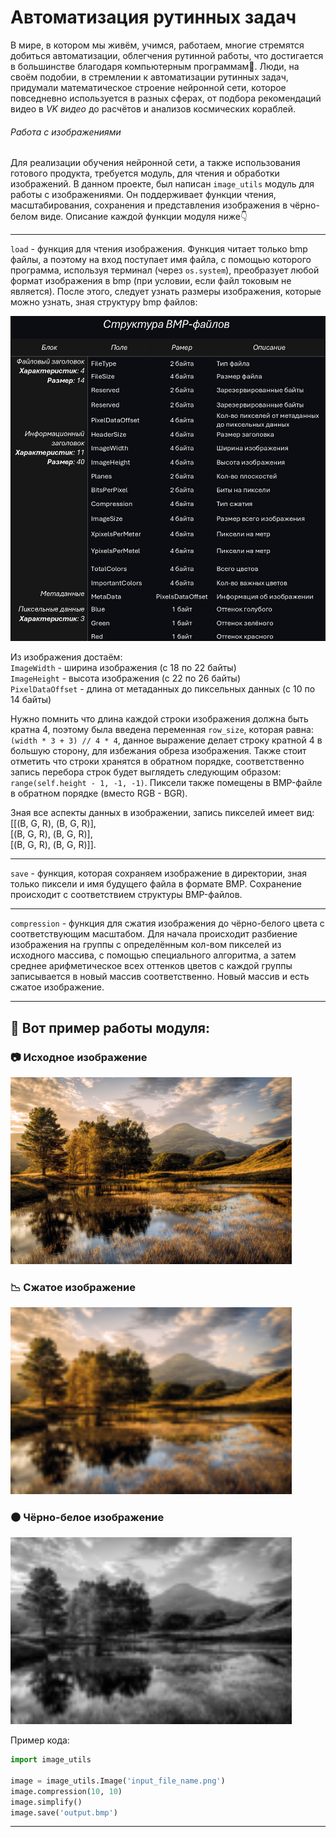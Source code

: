 # **Автоматизация рутинных задач**

В мире, в котором мы живём, учимся, работаем, многие стремятся добиться автоматизации, облегчения рутинной работы, что достигается в большинстве благодаря компьютерным программам🤖. Люди, на своём подобии, в стремлении к автоматизации рутинных задач, придумали математическое строение нейронной сети, которое повседневно используется в разных сферах, от подбора рекомендаций видео в _VK видео_ до расчётов и анализов космических кораблей.

###### Работа с изображениями

Для реализации обучения нейронной сети, а также использования готового продукта, требуется модуль, для чтения и обработки изображений. В данном проекте, был написан `image_utils` модуль для работы с изображениями. Он поддерживает функции чтения, масштабирования, сохранения и представления изображения в чёрно-белом виде. Описание каждой функции модуля ниже👇

---

`load` - 
функция для чтения изображения. Функция читает только bmp файлы, а поэтому на вход поступает имя файла, с помощью которого программа, используя терминал (через `os.system`), преобразует любой формат изображения в bmp (при условии, если файл токовым не является). После этого, следует узнать размеры изображения, которые можно узнать, зная структуру bmp файлов:

![struct_bmp.jpg](Materials/struct_bmp.jpg)

Из изображения достаём:<br />
`ImageWidth` - ширина изображения (с 18 по 22 байты)<br />
`ImageHeight` - высота изображения (с 22 по 26 байты)<br />
`PixelDataOffset` - длина от метаданных до пиксельных данных (с 10 по 14 байты)

Нужно помнить что длина каждой строки изображения должна быть кратна 4, поэтому была введена переменная `row_size`, которая равна: `(width * 3 + 3) // 4 * 4`, данное выражение делает строку кратной 4 в большую сторону, для избежания обреза изображения. Также стоит отметить что строки хранятся в обратном порядке, соответственно запись перебора строк будет выглядеть следующим образом: `range(self.height - 1, -1, -1)`. Пиксели также помещены в BMP-файле в обратном порядке (вместо RGB - BGR).

Зная все аспекты данных в изображении, запись пикселей имеет вид: <br /> \[\[\(B, G, R), (B, G, R)], <br />\[\(B, G, R), (B, G, R)], <br />\[\(B, G, R), (B, G, R)]]. 

---

`save` - функция, которая сохраняем изображение в директории, зная только пиксели и имя будущего файла в формате BMP. Сохранение происходит с соответствием структуры BMP-файлов. 

---

`compression` - функция для сжатия изображения до чёрно-белого цвета с соответствующим масштабом. Для начала происходит разбиение изображения на группы с определённым кол-вом пикселей из исходного массива, с помощью специального алгоритма, а затем среднее арифметическое всех оттенков цветов с каждой группы записывается в новый массив соответственно. Новый массив и есть сжатое изображение.

---

## 🎨 Вот пример работы модуля:

### 📷 Исходное изображение

<div>
    <img src="Materials/test_bmp_image_original.bmp" width="450" alt="Original">
</div>

### 📉 Сжатое изображение

<div>
    <img src="Materials/test_bmp_image_compression.bmp" width="450" alt="Compressed">
</div>

### ⚫ Чёрно-белое изображение

<div>
    <img src="Materials/test_bmp_image_simplify.bmp" width="450" alt="Original">
</div>

Пример кода:
```python
import image_utils

image = image_utils.Image('input_file_name.png')
image.compression(10, 10)
image.simplify()
image.save('output.bmp')
```

---

